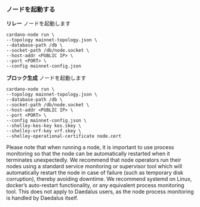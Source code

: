 ### ノードを起動する

__リレー__ ノードを起動します

    cardano-node run \
    --topology mainnet-topology.json \
    --database-path /db \
    --socket-path /db/node.socket \
    --host-addr <PUBLIC IP> \
    --port <PORT> \
    --config mainnet-config.json

__ブロック生成__ ノードを起動します

    cardano-node run \
    --topology mainnet-topology.json \
    --database-path /db \
    --socket-path /db/node.socket \
    --host-addr <PUBLIC IP> \
    --port <PORT> \
    --config mainnet-config.json \
    --shelley-kes-key kes.skey \
    --shelley-vrf-key vrf.skey \
    --shelley-operational-certificate node.cert

Please note that when running a node, it is important to use process monitoring so that the node can be automatically restarted when it terminates unexpectedly. We recommend that node operators run their nodes using a standard service monitoring or supervisor tool which will automatically restart the node in case of failure (such as temporary disk corruption), thereby avoiding downtime. We recommend systemd on Linux, docker’s auto-restart functionality, or any equivalent process monitoring tool. This does not apply to Daedalus users, as the node process monitoring is handled by Daedalus itself.
